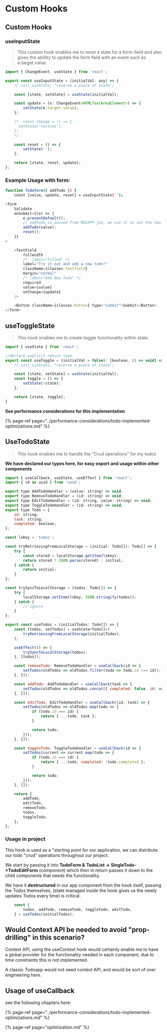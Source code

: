 # Custom Hooks

## Custom Hooks

### **useInputState**

> This custom hook enables me to reset a state for a form-field and also gives the abillity to update the form field with an event such as e.target.value.

```javascript
import { ChangeEvent, useState } from 'react';

export const useInputState = (initialVal: any) => {
	// call useState, "reserve a piece of state";

	const [state, setState] = useState(initialVal);

	const update = (e: ChangeEvent<HTMLTextAreaElement>) => {
		setState(e.target.value);
	};

	/*  const change = () => {
	  setState('testxxx');
	};
	*/

	const reset = () => {
		setState('');
	};

	return [state, reset, update];
};

```

### Example Usage with form:

```bash
function Todoform({ addTodo }) {
	const [value, update, reset] = useInputState('');
```

```javascript
<form
	Validate
	onSubmit={(e) => {
		e.preventDefault();
		// addtodo is passed from MUIAPP.jsx, we use it to set the new todo.
		addTodo(value);
		reset();
	}}
>

	<TextField
		fullwidth
		/*  label="Filled" */
		label="Try it out and add a new todo!"
		className={classes.textfield}
		margin="normal"
		/* label="Add New Todo" */
		required
		value={value}
		onChange={update}
	/>

	<Button className={classes.button} type="submit">Submit</Button>
</form>
```

## useToggleState

> This hook enables me to create toggle functionality within state.

```javascript
import { useState } from 'react';

//declare explicit return type.
export const useToggle = (initialVal = false): [boolean, () => void] => {
	// call useState, "reserve a piece of state";

	const [state, setState] = useState(initialVal);
	const toggle = () => {
		setState(!state);
	};

	return [state, toggle];
}

```

**See performance considerations for this implementation**

{% page-ref page="../performance-considerations/todo-implemented-optimizations.md" %}

#### 



## UseTodoState

> This hook enables me to handle the "Crud operations" for my todos

**We have declared our types here, for easy export and usage within other components**

```javascript
import { useCallback, useState, useEffect } from 'react';
import { v4 as uuid } from 'uuid';

export type AddTodoHandler = (value: string) => void;
export type RemoveTodoHandler = (id: string) => void;
export type EditTodoHandler = (id: string, value: string) => void;
export type ToggleTodoHandler = (id: string) => void;
export type Todo = {
	id: string;
	task: string;
	completed: boolean;
};

const lsKey = 'todos';

const tryRetrievingFromLocalStorage = (initial: Todo[]): Todo[] => {
	try {
		const stored = localStorage.getItem(lsKey);
		return stored ? JSON.parse(stored) : initial;
	} catch {
		return initial;
	}
};

const trySyncToLocalStorage = (todos: Todo[]) => {
	try {
		localStorage.setItem(lsKey, JSON.stringify(todos));
	} catch {
		// ignore
	}
};

export const useTodos = (initialTodos: Todo[]) => {
	const [todos, setTodos] = useState<Todo[]>(
		tryRetrievingFromLocalStorage(initialTodos),
	);

	useEffect(() => {
		trySyncToLocalStorage(todos);
	}, [todos]);

	const removeTodo: RemoveTodoHandler = useCallback(id => {
		setTodos(oldTodos => oldTodos.filter(todo => todo.id !== id));
	}, []);

	const addTodo: AddTodoHandler = useCallback(task => {
		setTodos(oldTodos => oldTodos.concat({ completed: false, id: uuid(), task }));
	}, []);

	const editTodo: EditTodoHandler = useCallback((id, task) => {
		setTodos(oldTodos => oldTodos.map(todo => {
			if (todo.id === id) {
				return { ...todo, task };
			}

			return todo;
		}));
	}, []);

	const toggleTodo: ToggleTodoHandler = useCallback(id => {
		setTodos(current => current.map(todo => {
			if (todo.id === id) {
				return { ...todo, completed: !todo.completed };
			}

			return todo;
		}));
	}, []);

	return {
		addTodo,
		editTodo,
		removeTodo,
		todos,
		toggleTodo,
	};
};

```

### Usage in project

This hook is used as a "starting point for our application, we can distribute our todo "crud" operations throughout our project.

We start by passing it into **TodoForm &**  **TodoList -&gt; SingleTodo-&gt;TodoEditForm**  \(component\) which then in return passes it down to the child components that needs the functionality.

We have it **destructured** in our app component from the hook itself, passing the Todos themselves, \(state managed inside the hook gives us the newly updates Todos every time\) is critical.

```javascript
	const {
		todos, addTodo, removeTodo, toggleTodo, editTodo,
	} = useTodos(initialTodos);

```

## Would Context API be needed to avoid "prop-drilling" in this scenario?

Context API, using the useContext hook would certainly enable me to have a global provider for the functionality needed in each component, due to time constraints this is not implemented.

A classic Todoapp would not need context API, and would be sort of over engineering here.

## Usage of useCallback

see the following chapters here:

{% page-ref page="../performance-considerations/todo-implemented-optimizations.md" %}

{% page-ref page="optimization.md" %}

